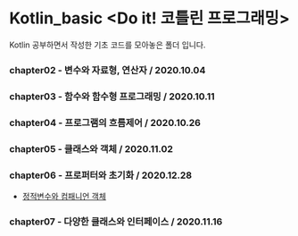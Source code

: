 # Kotlin_basic <Do it! 코틀린 프로그래밍>

Kotlin 공부하면서 작성한 기초 코드를 모아놓은 폴더 입니다.

### chapter02 - 변수와 자료형, 연산자 / 2020.10.04

### chapter03 - 함수와 함수형 프로그래밍 / 2020.10.11

### chapter04 - 프로그램의 흐름제어 / 2020.10.26

### chapter05 - 클래스와 객체 / 2020.11.02

### chapter06 - 프로퍼터와 초기화 / 2020.12.28
+ [정적변수와 컴패니언 객체](https://github.com/sunjungAn/Kotlin_basic/blob/master/chap06/%EC%A0%95%EC%A0%81%20%EB%B3%80%EC%88%98%EC%99%80%20%EC%BB%B4%ED%8C%A8%EB%8B%88%EC%96%B8%20%EA%B0%9D%EC%B2%B4.md)

### chapter07 - 다양한 클래스와 인터페이스 / 2020.11.16

